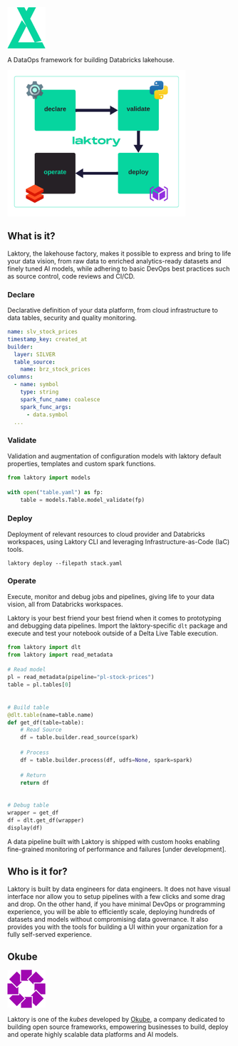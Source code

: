 <img src="images/logo_sg.png" alt="laktory logo" width="85"/>

A DataOps framework for building Databricks lakehouse.

<img src="images/what_is_laktory.png" alt="what is laktory" width="400"/>

## What is it?
Laktory, the lakehouse factory, makes it possible to express and bring to life your data vision, from raw data to enriched analytics-ready datasets and finely tuned AI models, while adhering to basic DevOps best practices such as source control, code reviews and CI/CD.

### Declare
Declarative definition of your data platform, from cloud infrastructure to data tables, security and quality monitoring.
```yaml
name: slv_stock_prices
timestamp_key: created_at
builder:
  layer: SILVER
  table_source:
    name: brz_stock_prices
columns:
  - name: symbol
    type: string
    spark_func_name: coalesce
    spark_func_args:
      - data.symbol
  ...
```

### Validate
Validation and augmentation of configuration models with laktory default properties, templates and custom spark functions.
```py
from laktory import models

with open("table.yaml") as fp:
    table = models.Table.model_validate(fp)
```

### Deploy
Deployment of relevant resources to cloud provider and Databricks workspaces, using Laktory CLI and leveraging Infrastructure-as-Code (IaC) tools.

```commandline title="command line"
laktory deploy --filepath stack.yaml
```

### Operate
Execute, monitor and debug jobs and pipelines, giving life to your data vision, all from Databricks workspaces. 

Laktory is your best friend your best friend when it comes to prototyping and debugging data pipelines. 
Import the laktory-specific `dlt` package and execute and test your notebook outside of a Delta Live Table execution.

```py
from laktory import dlt
from laktory import read_metadata

# Read model
pl = read_metadata(pipeline="pl-stock-prices")
table = pl.tables[0]


# Build table
@dlt.table(name=table.name)
def get_df(table=table):
    # Read Source
    df = table.builder.read_source(spark)

    # Process
    df = table.builder.process(df, udfs=None, spark=spark)

    # Return
    return df


# Debug table
wrapper = get_df
df = dlt.get_df(wrapper)
display(df)
```

A data pipeline built with Laktory is shipped with custom hooks enabling fine-grained monitoring of performance and failures [under development]. 


## Who is it for?
Laktory is built by data engineers for data engineers. 
It does not have visual interface nor allow you to setup pipelines with a few clicks and some drag and drop.
On the other hand, if you have minimal DevOps or programming experience, you will be able to efficiently scale, deploying hundreds of datasets and models without compromising data governance.
It also provides you with the tools for building a UI within your organization for a fully self-served experience.

## Okube
<img src="images/okube.png" alt="okube logo" width="85"/>

Laktory is one of the *kubes* developed by [Okube](https://www.okube.ai), a company dedicated to building open source frameworks, empowering businesses to build, deploy and operate highly scalable data platforms and AI models.